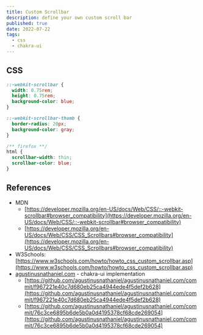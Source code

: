 ```yaml
---
title: Custom Scrollbar
description: define your own custom scroll bar
published: true
date: 2022-07-22
tags:
  - css
  - chakra-ui
---
```


## CSS

```css
::-webkit-scrollbar {
  width: 0.75rem;
  height: 0.75rem;
  background-color: blue;
}

::-webkit-scrollbar-thumb {
  border-radius: 20px;
  background-color: gray;
}

/** firefox **/
html {
  scrollbar-width: thin;
  scrollbar-color: blue;
}
```

## References

- MDN
  - [https://developer.mozilla.org/en-US/docs/Web/CSS/::-webkit-scrollbar#browser_compatibility](https://developer.mozilla.org/en-US/docs/Web/CSS/::-webkit-scrollbar#browser_compatibility)
  - [https://developer.mozilla.org/en-US/docs/Web/CSS/CSS_Scrollbars#browser_compatibility](https://developer.mozilla.org/en-US/docs/Web/CSS/CSS_Scrollbars#browser_compatibility)
- W3Schools: [https://www.w3schools.com/howto/howto_css_custom_scrollbar.asp](https://www.w3schools.com/howto/howto_css_custom_scrollbar.asp)
- [agustinusnathaniel.com](https://agustinusnathaniel.com) - chakra-ui implementation
  - [https://github.com/agustinusnathaniel/agustinusnathaniel.com/commit/f967221e40c7d680eb25ca4944ede4f5def2b628](https://github.com/agustinusnathaniel/agustinusnathaniel.com/commit/f967221e40c7d680eb25ca4944ede4f5def2b628)
  - [https://github.com/agustinusnathaniel/agustinusnathaniel.com/commit/76c3ce6895b6de5b0a0d4195378cf68cde269054](https://github.com/agustinusnathaniel/agustinusnathaniel.com/commit/76c3ce6895b6de5b0a0d4195378cf68cde269054)
